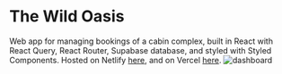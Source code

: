 # The Wild Oasis

Web app for managing bookings of a cabin complex, built in React with React Query, React Router, Supabase database, and styled with Styled Components.
Hosted on Netlify [here](https://wild-oasis-nataniel-sanchez.netlify.app/), and on Vercel [here](https://the-wild-oasis-nataniel-sanchezs-projects.vercel.app/).
![dashboard](https://github.com/user-attachments/assets/571723ac-aaf1-4704-be83-871e8bcf6532)
